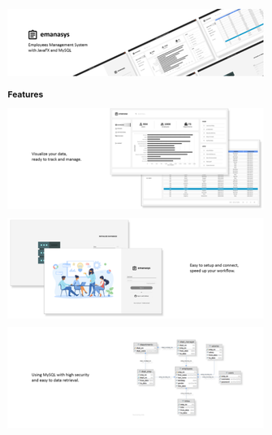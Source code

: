 ![header](assets/header.png)
### Features
![Visualize your data, ready to track and manage.](assets/1.png)

![Easy to setup and connect, speed up your workflow](assets/2.png)

![database_schema](assets/3.png)